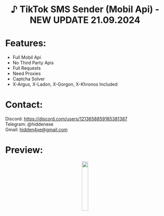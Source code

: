 <div align="center">
  <h1>♪ TikTok SMS Sender (Mobil Api) - NEW UPDATE 21.09.2024</h1>
</div>
 
# Features:

- Full Mobil Api
- No Third Party Apis
- Full Requests
- Need Proxies
- Captcha Solver
- X-Argus, X-Ladon, X-Gorgon, X-Khronos Included
 
# Contact:

Discord: https://discord.com/users/1213658859185381387
<br>
Telegram: @hiddenexe
<br>
Gmail: hidden4xe@gmail.com
 
# Preview:

<div align="center">
      <a href="https://www.youtube.com/watch?v=PAiaia6pHng">
         <img src="https://png.pngtree.com/png-vector/20221018/ourmid/pngtree-youtube-social-media-round-icon-png-image_6315993.png" style="width:20%;">
      </a>

</div>

